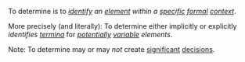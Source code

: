 To determine is to *[identify](https://github.com/gcassel/Modular-Organization-Terminology/blob/master/terms/identify.md) an [element](https://github.com/gcassel/Modular-Organization-Terminology/blob/master/terms/element.md) within a [specific](https://github.com/gcassel/Modular-Organization-Terminology/blob/master/terms/specific.md) [formal](https://github.com/gcassel/Modular-Organization-Terminology/blob/master/terms/formal.md) [context](https://github.com/gcassel/Modular-Organization-Terminology/blob/master/terms/context.md)*. 

More precisely (and literally): To determine either implicitly or explicitly *identifies [termina](https://github.com/gcassel/Modular-Organization-Terminology/blob/master/terms/terminus.md)* for *[potentially](https://github.com/gcassel/Modular-Organization-Terminology/blob/master/terms/potential.md) [variable](https://github.com/gcassel/Modular-Organization-Terminology/blob/master/terms/variable.md) elements*.   

Note: To determine may or may *not* create [significant](https://github.com/gcassel/Modular-Organization-Terminology/blob/master/terms/significance.md) [decisions](https://github.com/gcassel/Modular-Organization-Terminology/blob/master/terms/decision.md). 
